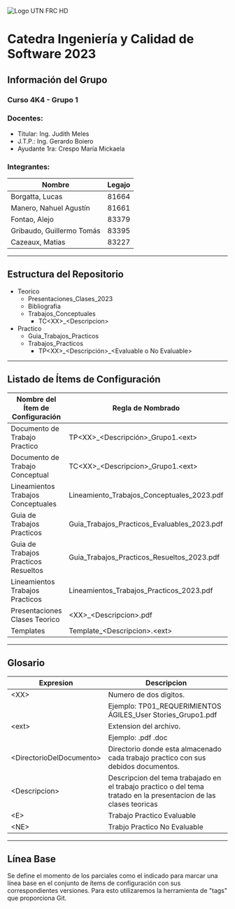 ![Logo UTN FRC HD](https://user-images.githubusercontent.com/80863432/235774385-c97dee88-2781-43eb-bb9c-44ebe64ab58b.png)
# Catedra Ingeniería y Calidad de Software 2023
## Información del Grupo
### Curso 4K4 - Grupo 1

### Docentes:
* Titular: Ing. Judith Meles
* J.T.P.: Ing. Gerardo Boiero
* Ayudante 1ra: Crespo María Mickaela

### Integrantes:
| Nombre         | Legajo |
|-|-|
| Borgatta, Lucas | 81664  |
| Manero, Nahuel Agustín | 81661  |
| Fontao, Alejo | 83379 |
| Gribaudo, Guillermo Tomás  | 83395 |
| Cazeaux, Matias | 83227 |


---

## Estructura del Repositorio

* Teorico
  * Presentaciones_Clases_2023
  * Bibliografia
  * Trabajos_Conceptuales
    * TC\<XX>_\<Descripcion>
* Practico
  * Guia_Trabajos_Practicos
  * Trabajos_Practicos
    * TP\<XX>\_\<Descripción>\_\<Evaluable o No Evaluable>

---
## Listado de Ítems de Configuración
| Nombre del Ítem de Configuración | Regla de Nombrado | Ubicación Física (Ruta Relativa) |
|-|-|-|
| Documento de Trabajo Practico | TP\<XX>_\<Descripción>_Grupo1.\<ext> | /Practico/Trabajos_Practicos/\<DirectorioDelDocumento>/ |
| Documento de Trabajo Conceptual | TC\<XX>_\<Descripcion>_Grupo1.\<ext> | /Teorico/Trabajos_Conceptuales/\<DirectorioDelDocumento>/ |
| Lineamientos Trabajos Conceptuales | Lineamiento_Trabajos_Conceptuales_2023.pdf | /Teorico/Trabajos_Conceptuales/ |
| Guia de Trabajos Practicos | Guia_Trabajos_Practicos_Evaluables_2023.pdf | /Practico/Guia_Trabajos_Practicos/ |
| Guia de Trabajos Practicos Resueltos | Guia_Trabajos_Practicos_Resueltos_2023.pdf | /Practico/Guia_Trabajos_Practicos/ |
| Lineamientos Trabajos Practicos | Lineamientos_Trabajos_Practicos_2023.pdf | /Practico/Guia_Trabajos_Practicos/ |
| Presentaciones Clases Teorico | \<XX>_\<Descripcion>.pdf | /Teorico/Presentaciones_Clases_2023/ |
| Templates | Template_\<Descripcion>.\<ext> | /Practico/Guia_Trabajos_Practicos/ |

---
## Glosario
| Expresion | Descripcion |
|-|-|
| \<XX> | Numero de dos digitos. |
| | Ejemplo: TP01_REQUERIMIENTOS ÁGILES_User Stories_Grupo1.pdf |
| \<ext> | Extension del archivo.
| | Ejemplo: .pdf .doc |
| \<DirectorioDelDocumento> | Directorio donde esta almacenado cada trabajo practico con sus debidos documentos. |
| \<Descripcion> | Descripcion del tema trabajado en el trabajo practico o del tema tratado en la presentacion de las clases teoricas |
| \<E> | Trabajo Practico Evaluable |
| \<NE> | Trabjo Practico No Evaluable |

---
## Línea Base
Se define el momento de los parciales como el indicado para marcar una línea base en el conjunto de ítems de configuración con sus correspondientes versiones. Para esto utilizaremos la herramienta de "tags" que proporciona Git.



